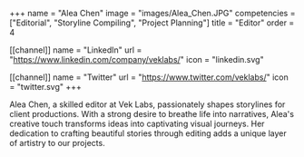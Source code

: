 +++
 name = "Alea Chen"
 image = "images/Alea_Chen.JPG"
 competencies = ["Editorial", "Storyline Compiling", "Project Planning"]
 title = "Editor"
 order = 4

[[channel]]
  name = "LinkedIn"
  url = "https://www.linkedin.com/company/veklabs/"
  icon = "linkedin.svg"

[[channel]]
  name = "Twitter"
  url = "https://www.twitter.com/veklabs/"
  icon = "twitter.svg"
+++

Alea Chen, a skilled editor at Vek Labs, passionately shapes storylines for client productions. With a strong desire to breathe life into narratives, Alea's creative touch transforms ideas into captivating visual journeys. Her dedication to crafting beautiful stories through editing adds a unique layer of artistry to our projects.
